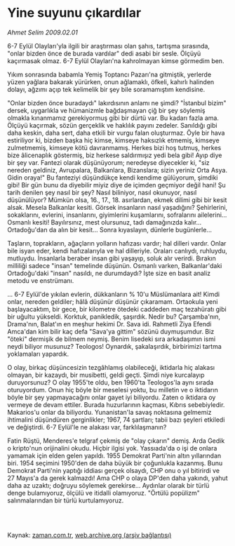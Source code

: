 # Yine suyunu çıkardılar

*Ahmet Selim 2009.02.01*

<td class="columnist-detail">
<p>6-7 Eylül Olayları'yla ilgili bir araştırması olan şahıs, tartışma sırasında, "onlar bizden önce de burada vardılar" dedi asabi bir sesle. Ölçüyü kaçırmasak olmaz. 6-7 Eylül Olayları'na kahrolmayan kimse görmedim ben.</p>
<p>
<div id="haberMetinDiv">
<p> Yıkım sonrasında babamla Yemiş Toptancı Pazarı'na gitmiştik, yerlerde yüzen yağlara bakarak yürürken, onun ağlamaklı, öfkeli, kahırlı halinden dolayı, ağzımı açıp tek kelimelik bir şey bile soramamıştım kendisine. 
<p> "Onlar bizden önce buradaydı" lakırdısının anlamı ne şimdi? "İstanbul bizim" dersek, uygarlıkla ve hümanizmle bağdaşmayan çiğ bir şey söylemiş olmakla kınanmamız gerekiyormuş gibi bir dürtü var. Bu kadarı fazla ama. Ölçüyü kaçırmak, sözün gerçeklik ve haklılık payını zedeler. Sanıldığı gibi daha keskin, daha sert, daha etkili bir vurgu falan oluşturmaz. Öyle bir hava estiriliyor ki, bizden başka hiç kimse, kimseye haksızlık etmemiş, kimseye zulmetmemiş, kimseye kötü davranmamış. Herkes bizi hoş tutmuş, herkes bize âlicenaplık göstermiş, biz herkese saldırmışız yedi bela gibi! Ayıp diye bir şey var. Fantezi olarak düşünüyorum; neredeyse diyecekler ki, "siz nereden geldiniz, Avrupalara, Balkanlara, Bizanslara; sizin yeriniz Orta Asya. Gidin oraya!" Bu fanteziyi düşündükçe kendi kendime gülüyorum, şimdiki gibi! Bir gün bunu da diyebilir miyiz diye de içimden geçmiyor değil hani! Şu tarih denilen şey nasıl bir şey? Nasıl biliniyor, nasıl okunuyor, nasıl düşünülüyor? Mümkün olsa, 16., 17., 18. asırlardan, ekmek dilimi gibi bir kesit alsak. Mesela Balkanlar kesiti. Görsek insanların nasıl yaşadığını? Şehirlerini, sokaklarını, evlerini, insanlarını, giyimlerini kuşamlarını, sofralarını ailelerini... Osmanlı kesiti! Bayılırsınız, mest olursunuz, tadı damağınızda kalır... Ortadoğu'dan da alın bir kesit... Sonra kıyaslayın, dünlerle bugünlerle...
<p> Taşların, toprakların, ağaçların yolların hafızası vardır; hal dilleri vardır. Onlar bile isyan eder, kendi hafızalarıyla ve hal dilleriyle. Oraları canlıydı, ruhluydu, mutluydu. İnsanlarla beraber insan gibi yaşayıp, soluk alır verirdi. Bırakın milliliği sadece "insan" temelinde düşünün. Osmanlı varken, Balkanlar'daki Ortadoğu'daki "insan" nasıldı, ne durumdaydı? İşte size en basit analiz metodu ve enstrümanı.
<p> ... 6-7 Eylül'de yıkılan evlerin, dükkanların % 10'u Müslümanlara ait! Kimdi onlar, nereden geldiler; hâlâ düşünür düşünür çıkaramam. Ortaokula yeni başlayacaktım, bir gece, bir kilometre ötedeki caddeden maç tezahüratı gibi bir uğultu yükseldi. Korktuk, panikledik, şaşırdık. Nedir bu? Çarşamba'nın, Drama'nın, Balat'ın en meşhur hekimi Dr. Sava idi. Rahmetli Ziya Efendi Amca'dan kim bilir kaç defa "Sava'ya gittim" sözünü duymuşumdur. Biz "öteki" dermişik de bilmem neymiş. Benim lisedeki sıra arkadaşımın ismi neydi biliyor musunuz? Teologos! Oynardık, şakalaşırdık, birbirimizi tartma yoklamaları yapardık.
<p> O olay, birkaç düşüncesizin tezgâhlamış olabileceği, iktidarla hiç alakası olmayan, bir kazaydı, bir musibetti, geldi geçti. Şimdi niye kurcalayıp duruyorsunuz? O olay 1955'te oldu, ben 1960'ta Teologos'la aynı sırada oturuyordum. Onun hiç böyle bir meselesi yoktu, bu milletin ve o iktidarın böyle bir şey yapmayacağını onlar gayet iyi biliyordu. Zaten o iktidara oy vermeye de devam ettiler. Burada huzurlarının kaçması, Kıbrıs sebebiyledir. Makarios'u onlar da biliyordu. Yunanistan'la savaş noktasına gelmemiz ihtimalini düşündüren gerginlikler; 1967, 74 şartları; tabii bazı şeyleri etkiledi ve değiştirdi. 6-7 Eylül'le ne alakası var, farklılaşmanın?
<p> Fatin Rüştü, Menderes'e telgraf çekmiş de "olay çıkarın" demiş. Arda Gedik o kripto'nun orijinalini okudu. Hiçbir ilgisi yok. Yassıada'da o işi de onlara yamamak için elden gelen yapıldı. 1955 Demokrat Parti'nin altın yıllarından biri. 1954 seçimini 1950'den de daha büyük bir çoğunlukla kazanmış. Bunu Demokrat Parti'nin yaptığı iddiası gerçek olsaydı, CHP onu o yıl bitirirdi ve 27 Mayıs'a da gerek kalmazdı! Ama CHP o olaya DP'den daha yakındı, yahut daha az uzaktı; doğruyu söylemek gerekirse... Aydınlar olarak bir türlü denge bulamıyoruz, ölçülü ve itidalli olamıyoruz. "Örtülü popülizm" salınmalarından bir türlü kurtulamıyoruz.
<p></p></p></p></p></p></p></p></div>
</p>


<p><br>
		 </br></p></td>

Kaynak: [zaman.com.tr](http://zaman.com.tr/yazar.do?yazino=810389), [web.archive.org (arşiv bağlantısı)](http://web.archive.org/web/20120223124059/http://www.zaman.com.tr:80/yazar.do?yazino=810389)

